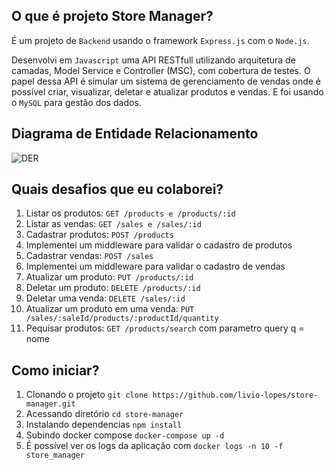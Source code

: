 ## O que é projeto Store Manager?
É um projeto de `Backend` usando o framework `Express.js` com o `Node.js`.

Desenvolvi em `Javascript` uma API RESTfull utilizando arquitetura de camadas, Model Service e Controller (MSC), com cobertura de testes. O papel dessa API é simular um sistema de gerenciamento de vendas onde é possível criar, visualizar, deletar e atualizar produtos e vendas. E foi usando o `MySQL` para gestão dos dados.

## Diagrama de Entidade Relacionamento
![DER](https://1drv.ms/i/s!Aml9VnXbwhlmhbgxvgO6ngt5oXzmfA?e=8Kj4IQ)



## Quais desafios que eu colaborei?
1. Listar os produtos: `GET /products e /products/:id`
2. Listar as vendas: `GET /sales e /sales/:id`
3. Cadastrar produtos: `POST /products`
4. Implementei um middleware para validar o cadastro de produtos
5. Cadastrar vendas: `POST /sales`
6. Implementei um middleware para validar o cadastro de vendas
7. Atualizar um produto: `PUT /products/:id`
8. Deletar um produto: `DELETE /products/:id`
9. Deletar uma venda: `DELETE /sales/:id`
10. Atualizar um produto em uma venda: `PUT /sales/:saleId/products/:productId/quantity`
11. Pequisar produtos: `GET /products/search` com parametro query q = nome
## Como iniciar?
1. Clonando o projeto `git clone https://github.com/livio-lopes/store-manager.git`
2. Acessando diretório `cd store-manager`
3. Instalando dependencias `npm install`
4. Subindo docker compose `docker-compose up -d`
5. É possível ver os logs da aplicação com `docker logs -n 10 -f store_manager`

